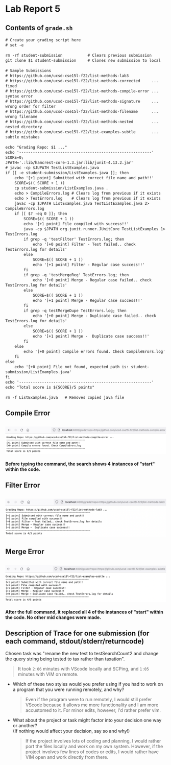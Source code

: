 # Lab Report 5
## Contents of `grade.sh`
```
# Create your grading script here
# set -e

rm -rf student-submission           # Clears previous submission
git clone $1 student-submission     # Clones new submission to local

# Sample Submissions
# https://github.com/ucsd-cse15l-f22/list-methods-lab3
# https://github.com/ucsd-cse15l-f22/list-methods-corrected     ... fixed
# https://github.com/ucsd-cse15l-f22/list-methods-compile-error ... syntax error
# https://github.com/ucsd-cse15l-f22/list-methods-signature     ... wrong order for filter
# https://github.com/ucsd-cse15l-f22/list-methods-filename      ... wrong filename
# https://github.com/ucsd-cse15l-f22/list-methods-nested        ... nested directory
# https://github.com/ucsd-cse15l-f22/list-examples-subtle       ... subtle mistakes

echo "Grading Repo: $1 ..."
echo '----------------------------------------------------------'
SCORE=0;
JPATH='.:lib/hamcrest-core-1.3.jar:lib/junit-4.13.2.jar'
# javac -cp $JUPATH TestListExamples.java
if [[ -e student-submission/ListExamples.java ]]; then
    echo '[+1 point] Submitted with correct file name and path!!'
    SCORE=$(( SCORE + 1 ))
    cp student-submission/ListExamples.java .
    echo > CompileErrors.log # Clears log from previous if it exists
    echo > TestErrors.log    # Clears log from previous if it exists
    javac -cp $JPATH ListExamples.java TestListExamples.java 2> CompileErrors.log
    if [[ $? -eq 0 ]]; then
        SCORE=$(( SCORE + 1 ))
        echo '[+1 point] File compiled with success!!'
        java -cp $JPATH org.junit.runner.JUnitCore TestListExamples 1> TestErrors.log
        if grep -q 'testFilter' TestErrors.log; then
            echo '[+0 point] Filter - Test failed.. check TestErrors.log for details'
        else
            SCORE=$(( SCORE + 1 ))
            echo '[+1 point] Filter - Regular case success!!'
        fi
        if grep -q 'testMergeReg' TestErrors.log; then
            echo '[+0 point] Merge - Regular case failed.. check TestErrors.log for details'
        else
            SCORE=$(( SCORE + 1 ))
            echo '[+1 point] Merge - Regular case success!!'
        fi
        if grep -q testMergeDupe TestErrors.log; then
            echo '[+0 point] Merge - Duplicate case failed.. check TestErrors.log for details'
        else
            SCORE=$(( SCORE + 1 ))
            echo '[+1 point] Merge -  Duplicate case success!!'
        fi
    else
        echo '[+0 point] Compile errors found. Check CompileErors.log'
    fi
else
    echo '[+0 point] File not found, expected path is: student-submission/ListExamples.java'
fi
echo '----------------------------------------------------------'
echo "Total score is ${SCORE}/5 points"

rm -f ListExamples.java   # Removes copied java file
```

## Compile Error
![](./compile.png)
---
**Before typing the command, the search shows 4 instances of "start" within the code.**

## Filter Error
![](./filter.png)
---

## Merge Error
![](./merge.png)
---
**After the full command, it replaced all 4 of the instances of "start" within the code. No other mid changes were made.**

## Description of Trace for one submission (for each command, stdout/stderr/returncode)
Chosen task was "rename the new test to testSearchCount2 and change the query string being tested to tax rather than taxation". 
> It took `2:06` minutes with VScode locally and SCPing, and `1:05` minutes with VIM on remote.

* Which of these two styles would you prefer using if you had to work on a program that you were running remotely, and why?
  >Even if the program were to run remotely, I would still prefer VScode because it allows me more functionality and I am more accustomed to it.
For minor edits, however, I'd rather prefer vim.

* What about the project or task might factor into your decision one way or another? <br> (If nothing would affect your decision, say so and why!)
  >If the project involves lots of coding and planning, I would rather port the files locally and work on my own system. However, if the project involves few lines of codes or edits, I would rather have VIM open and work directly from there.

